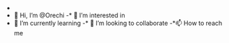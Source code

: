 - 
- 👋 Hi, I’m @Orechi
-* 👀 I’m interested in 
- 🌱 I’m currently learning 
-* 💞️ I’m looking to collaborate
-*📫 How to reach me

<!---
Orechi/Orechi is a ✨ special ✨ repository because its `README.md` (this file) appears on your GitHub profile.
You can click the Preview link to take a look at your changes.
--->
